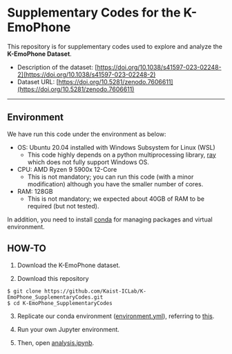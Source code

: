 # Supplementary Codes for the K-EmoPhone

This repository is for supplementary codes used to explore and analyze the **K-EmoPhone Dataset**.

* Description of the dataset: [https://doi.org/10.1038/s41597-023-02248-2](https://doi.org/10.1038/s41597-023-02248-2)
* Dataset URL: [https://doi.org/10.5281/zenodo.7606611](https://doi.org/10.5281/zenodo.7606611)

---
## Environment
We have run this code under the environment as below:
* OS: Ubuntu 20.04 installed with Windows Subsystem for Linux (WSL)
    * This code highly depends on a python multiprocessing library, [ray](https://www.ray.io/) which does not fully support Windows OS.
* CPU: AMD Ryzen 9 5900x 12-Core
    * This is not mandatory; you can run this code (with a minor modification) although you have the smaller number of cores.
* RAM: 128GB
    * This is not mandatory; we expected about 40GB of RAM to be required (but not tested).

In addition, you need to install [conda](https://conda.io/projects/conda/en/latest/index.html#) for managing packages and virtual environment.

## HOW-TO
1. Download the K-EmoPhone dataset.

2. Download this repository
```console
$ git clone https://github.com/Kaist-ICLab/K-EmoPhone_SupplementaryCodes.git
$ cd K-EmoPhone_SupplementaryCodes
```
3. Replicate our conda environment ([environment.yml](https://github.com/Kaist-ICLab/K-EmoPhone_SupplementaryCodes/blob/main/environment.yml)), referring to [this](https://conda.io/projects/conda/en/latest/user-guide/tasks/manage-environments.html#create-env-from-file).

4. Run your own Jupyter environment.

5. Then, open [analysis.ipynb](https://github.com/Kaist-ICLab/K-EmoPhone_SupplementaryCodes/blob/main/analysis.ipynb).

